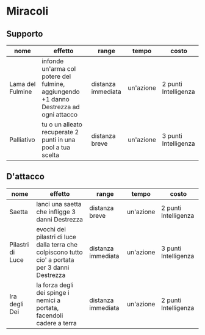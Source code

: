 # Miracoli

## Supporto

| nome | effetto | range | tempo | costo |
| --- | --- | --- | --- | --- |
| Lama del Fulmine | infonde un'arma col potere del fulmine, aggiungendo +1 danno Destrezza ad ogni attacco | distanza immediata | un'azione | 2 punti Intelligenza
| Palliativo | tu o un alleato recuperate 2 punti in una pool a tua scelta | distanza breve | un'azione | 3 punti Intelligenza |

## D'attacco

| nome | effetto | range | tempo | costo |
| --- | --- | --- | --- | --- |
| Saetta | lanci una saetta che infligge 3 danni Destrezza | distanza breve | un'azione | 2 punti Intelligenza |
| Pilastri di Luce | evochi dei pilastri di luce dalla terra che colpiscono tutto cio' a portata per 3 danni Destrezza | distanza immediata | un'azione | 3 punti Intelligenza
| Ira degli Dei | la forza degli dei spinge i nemici a portata, facendoli cadere a terra | distanza immediata | un'azione | 2 punti Intelligenza
